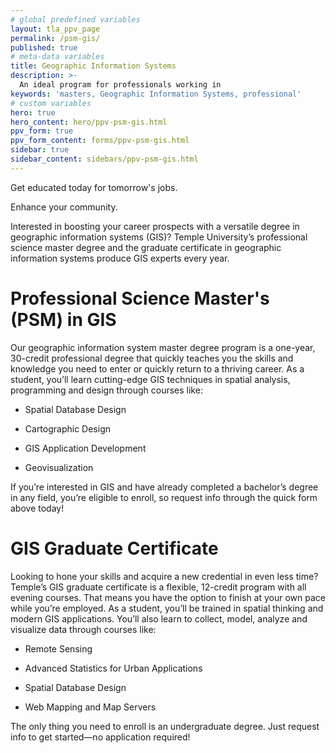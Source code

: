 ```yaml
---
# global predefined variables
layout: tla_ppv_page
permalink: /psm-gis/
published: true
# meta-data variables
title: Geographic Information Systems
description: >-
  An ideal program for professionals working in
keywords: 'masters, Geographic Information Systems, professional'  
# custom variables
hero: true
hero_content: hero/ppv-psm-gis.html
ppv_form: true
ppv_form_content: forms/ppv-psm-gis.html
sidebar: true
sidebar_content: sidebars/ppv-psm-gis.html
---
```

Get educated today for tomorrow's jobs.

Enhance your community.

Interested in boosting your career prospects with a versatile degree in geographic information systems (GIS)? Temple University’s professional science master degree and the graduate certificate in geographic information systems produce GIS experts every year.

# Professional Science Master's (PSM) in GIS

Our geographic information system master degree program is a one-year, 30-credit professional degree that quickly teaches you the skills and knowledge you need to enter or quickly return to a thriving career. As a student, you’ll learn cutting-edge GIS techniques in spatial analysis, programming and design through courses like:

+ Spatial Database Design

+ Cartographic Design

+ GIS Application Development

+ Geovisualization

If you’re interested in GIS and have already completed a bachelor’s degree in any field, you’re eligible to enroll, so request info through the quick form above today!

# GIS Graduate Certificate

Looking to hone your skills and acquire a new credential in even less time? Temple’s GIS graduate certificate is a flexible, 12-credit program with all evening courses. That means you have the option to finish at your own pace while you’re employed. As a student, you’ll be trained in spatial thinking and modern GIS applications. You’ll also learn to collect, model, analyze and visualize data through courses like:

+ Remote Sensing

+ Advanced Statistics for Urban Applications

+ Spatial Database Design

+ Web Mapping and Map Servers

The only thing you need to enroll is an undergraduate degree. Just request info to get started—no application required!
